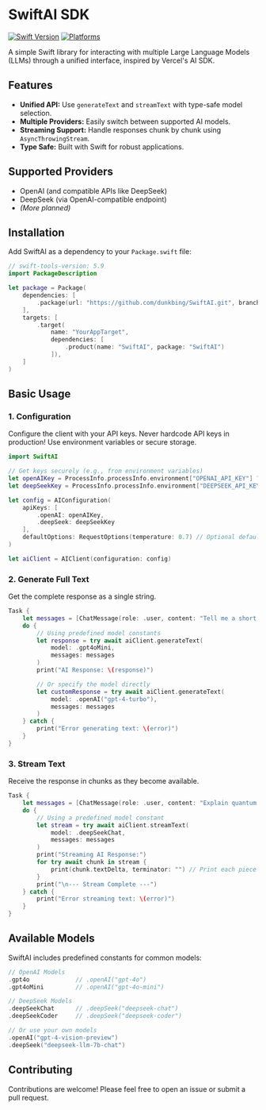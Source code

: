 # SwiftAI SDK

[![Swift Version](https://img.shields.io/badge/Swift-5.9+-orange.svg)](https://swift.org)
[![Platforms](https://img.shields.io/badge/Platforms-iOS%2015+%20%7C%20macOS%2012+%20%7C-blue.svg)](https://developer.apple.com/)

A simple Swift library for interacting with multiple Large Language Models (LLMs) through a unified interface, inspired by Vercel's AI SDK.

## Features

*   **Unified API:** Use `generateText` and `streamText` with type-safe model selection.
*   **Multiple Providers:** Easily switch between supported AI models.
*   **Streaming Support:** Handle responses chunk by chunk using `AsyncThrowingStream`.
*   **Type Safe:** Built with Swift for robust applications.

## Supported Providers

*   OpenAI (and compatible APIs like DeepSeek)
*   DeepSeek (via OpenAI-compatible endpoint)
*   _(More planned)_

## Installation

Add SwiftAI as a dependency to your `Package.swift` file:

```swift
// swift-tools-version: 5.9
import PackageDescription

let package = Package(
    dependencies: [
        .package(url: "https://github.com/dunkbing/SwiftAI.git", branch: "main")
    ],
    targets: [
        .target(
            name: "YourAppTarget",
            dependencies: [
                .product(name: "SwiftAI", package: "SwiftAI")
            ]),
    ]
)
```

## Basic Usage

### 1. Configuration

Configure the client with your API keys. Never hardcode API keys in production! Use environment variables or secure storage.

```swift
import SwiftAI

// Get keys securely (e.g., from environment variables)
let openAIKey = ProcessInfo.processInfo.environment["OPENAI_API_KEY"] ?? ""
let deepSeekKey = ProcessInfo.processInfo.environment["DEEPSEEK_API_KEY"] ?? ""

let config = AIConfiguration(
    apiKeys: [
        .openAI: openAIKey,
        .deepSeek: deepSeekKey
    ],
    defaultOptions: RequestOptions(temperature: 0.7) // Optional default parameters
)

let aiClient = AIClient(configuration: config)
```

### 2. Generate Full Text

Get the complete response as a single string.

```swift
Task {
    let messages = [ChatMessage(role: .user, content: "Tell me a short joke.")]
    do {
        // Using predefined model constants
        let response = try await aiClient.generateText(
            model: .gpt4oMini,
            messages: messages
        )
        print("AI Response: \(response)")

        // Or specify the model directly
        let customResponse = try await aiClient.generateText(
            model: .openAI("gpt-4-turbo"),
            messages: messages
        )
    } catch {
        print("Error generating text: \(error)")
    }
}
```

### 3. Stream Text

Receive the response in chunks as they become available.

```swift
Task {
    let messages = [ChatMessage(role: .user, content: "Explain quantum physics simply.")]
    do {
        // Using a predefined model constant
        let stream = try await aiClient.streamText(
            model: .deepSeekChat,
            messages: messages
        )
        print("Streaming AI Response:")
        for try await chunk in stream {
            print(chunk.textDelta, terminator: "") // Print each piece
        }
        print("\n--- Stream Complete ---")
    } catch {
        print("Error streaming text: \(error)")
    }
}
```

## Available Models

SwiftAI includes predefined constants for common models:

```swift
// OpenAI Models
.gpt4o             // .openAI("gpt-4o")
.gpt4oMini         // .openAI("gpt-4o-mini")

// DeepSeek Models
.deepSeekChat      // .deepSeek("deepseek-chat")
.deepSeekCoder     // .deepSeek("deepseek-coder")

// Or use your own models
.openAI("gpt-4-vision-preview")
.deepSeek("deepseek-llm-7b-chat")
```

## Contributing

Contributions are welcome! Please feel free to open an issue or submit a pull request.
